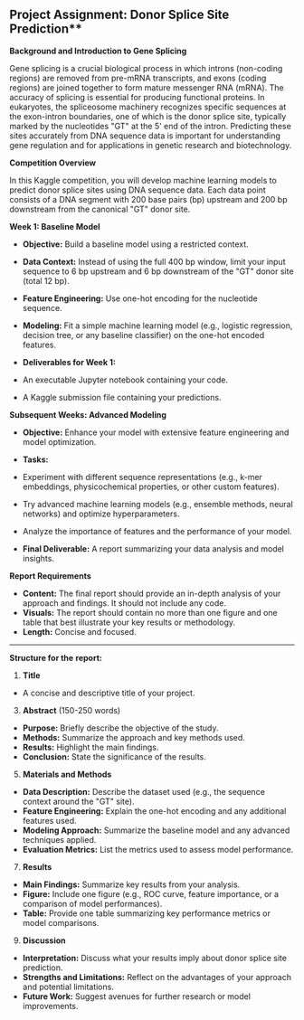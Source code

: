 ## Project Assignment: Donor Splice Site Prediction**

**Background and Introduction to Gene Splicing**

Gene splicing is a crucial biological process in which introns (non-coding regions) are removed from pre-mRNA transcripts, and exons (coding regions) are joined together to form mature messenger RNA (mRNA). The accuracy of splicing is essential for producing functional proteins. In eukaryotes, the spliceosome machinery recognizes specific sequences at the exon-intron boundaries, one of which is the donor splice site, typically marked by the nucleotides "GT" at the 5' end of the intron. Predicting these sites accurately from DNA sequence data is important for understanding gene regulation and for applications in genetic research and biotechnology.

**Competition Overview**

In this Kaggle competition, you will develop machine learning models to predict donor splice sites using DNA sequence data. Each data point consists of a DNA segment with 200 base pairs (bp) upstream and 200 bp downstream from the canonical "GT" donor site.

**Week 1: Baseline Model**

-   **Objective:** Build a baseline model using a restricted context.
-   **Data Context:** Instead of using the full 400 bp window, limit your input sequence to 6 bp upstream and 6 bp downstream of the "GT" donor site (total 12 bp).
-   **Feature Engineering:** Use one-hot encoding for the nucleotide sequence.
-   **Modeling:** Fit a simple machine learning model (e.g., logistic regression, decision tree, or any baseline classifier) on the one-hot encoded features.
-   **Deliverables for Week 1:**

-   An executable Jupyter notebook containing your code.
-   A Kaggle submission file containing your predictions.

**Subsequent Weeks: Advanced Modeling**

-   **Objective:** Enhance your model with extensive feature engineering and model optimization.
-   **Tasks:**

-   Experiment with different sequence representations (e.g., k-mer embeddings, physicochemical properties, or other custom features).
-   Try advanced machine learning models (e.g., ensemble methods, neural networks) and optimize hyperparameters.
-   Analyze the importance of features and the performance of your model.

-   **Final Deliverable:** A report summarizing your data analysis and model insights.

**Report Requirements**

-   **Content:** The final report should provide an in-depth analysis of your approach and findings. It should not include any code.
-   **Visuals:** The report should contain no more than one figure and one table that best illustrate your key results or methodology.
-   **Length:** Concise and focused.

----------

**Structure for the** **report:**

1.  **Title**

-   A concise and descriptive title of your project.

3.  **Abstract** (150-250 words)

-   **Purpose:** Briefly describe the objective of the study.
-   **Methods:** Summarize the approach and key methods used.
-   **Results:** Highlight the main findings.
-   **Conclusion:** State the significance of the results.

5.  **Materials and Methods**

-   **Data Description:** Describe the dataset used (e.g., the sequence context around the "GT" site).
-   **Feature Engineering:** Explain the one-hot encoding and any additional features used.
-   **Modeling Approach:** Summarize the baseline model and any advanced techniques applied.
-   **Evaluation Metrics:** List the metrics used to assess model performance.

7.  **Results**

-   **Main Findings:** Summarize key results from your analysis.
-   **Figure:** Include one figure (e.g., ROC curve, feature importance, or a comparison of model performances).
-   **Table:** Provide one table summarizing key performance metrics or model comparisons.

9.  **Discussion**

-   **Interpretation:** Discuss what your results imply about donor splice site prediction.
-   **Strengths and Limitations:** Reflect on the advantages of your approach and potential limitations.
-   **Future Work:** Suggest avenues for further research or model improvements.